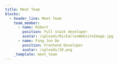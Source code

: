 ```yaml
---
title: Meet Team
blocks:
  - header_line: Meet Team
    team_member:
      - name: Robert
        position: Full stack developer
        avatar: /uploads/RickallenWebsiteImage.jpg
      - name: Fong Jun De
        position: Frontend Developer
        avatar: /uploads/10.png
    _template: meet_team
---
```




